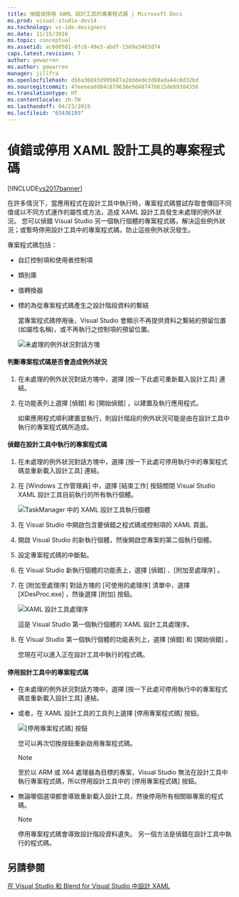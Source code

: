 ```yaml
---
title: 偵錯或停用 XAML 設計工具的專案程式碼 | Microsoft Docs
ms.prod: visual-studio-dev14
ms.technology: vs-ide-designers
ms.date: 11/15/2016
ms.topic: conceptual
ms.assetid: ac600581-8fc8-49e3-abdf-1569a3483d74
caps.latest.revision: 7
author: gewarren
ms.author: gewarren
manager: jillfra
ms.openlocfilehash: d56a36693d995687a2dddede3d60ada44c8d32bd
ms.sourcegitcommit: 47eeeeadd84c879636e9d48747b615de69384356
ms.translationtype: HT
ms.contentlocale: zh-TW
ms.lasthandoff: 04/23/2019
ms.locfileid: "63436193"
---
```

# <a name="debugging-or-disabling-project-code-in-xaml-designer"></a>偵錯或停用 XAML 設計工具的專案程式碼
[!INCLUDE[vs2017banner](../includes/vs2017banner.md)]

在許多情況下，當應用程式在設計工具中執行時，專案程式碼嘗試存取會傳回不同值或以不同方式運作的屬性或方法，造成 XAML 設計工具發生未處理的例外狀況。 您可以偵錯 Visual Studio 另一個執行個體的專案程式碼，解決這些例外狀況；或暫時停用設計工具中的專案程式碼，防止這些例外狀況發生。  
  
 專案程式碼包括：  
  
- 自訂控制項和使用者控制項  
  
- 類別庫  
  
- 值轉換器  
  
- 標的為從專案程式碼產生之設計階段資料的繫結  
  
  當專案程式碼停用後，Visual Studio 會顯示不再提供資料之繫結的預留位置 (如屬性名稱)，或不再執行之控制項的預留位置。  
  
  ![未處理的例外狀況對話方塊](../designers/media/xaml-unhandledexception.png "XAML_UnhandledException")  
  
#### <a name="to-determine-if-project-code-is-causing-an-exception"></a>判斷專案程式碼是否會造成例外狀況  
  
1. 在未處理的例外狀況對話方塊中，選擇 [按一下此處可重新載入設計工具]  連結。  
  
2. 在功能表列上選擇 [偵錯] 和 [開始偵錯]  ，以建置及執行應用程式。  
  
     如果應用程式順利建置並執行，則設計階段的例外狀況可能是由在設計工具中執行的專案程式碼所造成。  
  
#### <a name="to-debug-project-code-running-in-the-designer"></a>偵錯在設計工具中執行的專案程式碼  
  
1. 在未處理的例外狀況對話方塊中，選擇 [按一下此處可停用執行中的專案程式碼並重新載入設計工具]  連結。  
  
2. 在 [Windows 工作管理員] 中，選擇 [結束工作]  按鈕關閉 Visual Studio XAML 設計工具目前執行的所有執行個體。  
  
     ![TaskManager 中的 XAML 設計工具執行個體](../designers/media/xaml-taskmanager.png "XAML_TaskManager")  
  
3. 在 Visual Studio 中開啟包含要偵錯之程式碼或控制項的 XAML 頁面。  
  
4. 開啟 Visual Studio 的新執行個體，然後開啟您專案的第二個執行個體。  
  
5. 設定專案程式碼的中斷點。  
  
6. 在 Visual Studio 新執行個體的功能表上，選擇 [偵錯] 、[附加至處理序] 。  
  
7. 在 [附加至處理序]  對話方塊的 [可使用的處理序]  清單中，選擇 [XDesProc.exe] ，然後選擇 [附加]  按鈕。  
  
     ![XAML 設計工具處理序](../designers/media/xaml-attach.png "XAML_Attach")  
  
     這是 Visual Studio 第一個執行個體的 XAML 設計工具處理序。  
  
8. 在 Visual Studio 第一個執行個體的功能表列上，選擇 [偵錯] 和 [開始偵錯] 。  
  
     您現在可以進入正在設計工具中執行的程式碼。  
  
#### <a name="to-disable-project-code-in-the-designer"></a>停用設計工具中的專案程式碼  
  
- 在未處理的例外狀況對話方塊中，選擇 [按一下此處可停用執行中的專案程式碼並重新載入設計工具]  連結。  
  
- 或者，在 XAML 設計工具的工具列上選擇 [停用專案程式碼]  按鈕。  
  
     ![[停用專案程式碼] 按鈕](../designers/media/xaml-disablecode.png "XAML_DisableCode")  
  
     您可以再次切換按鈕重新啟用專案程式碼。  
  
    > [!NOTE]
    > 至於以 ARM 或 X64 處理器為目標的專案，Visual Studio 無法在設計工具中執行專案程式碼，所以停用設計工具中的 [停用專案程式碼]  按鈕。  
  
- 無論哪個選項都會導致重新載入設計工具，然後停用所有相關聯專案的程式碼。  
  
    > [!NOTE]
    > 停用專案程式碼會導致設計階段資料遺失。 另一個方法是偵錯在設計工具中執行的程式碼。  
  
## <a name="see-also"></a>另請參閱  
 [在 Visual Studio 和 Blend for Visual Studio 中設計 XAML](../designers/designing-xaml-in-visual-studio.md)
